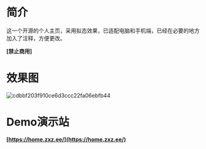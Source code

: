 # 简介
这一个开源的个人主页，采用拟态效果，已适配电脑和手机端，已经在必要的地方加入了注释，方便更改。

**[禁止商用]**



# 效果图
![cdbbf203f910ce6d3ccc22fa06ebfb44](https://github.com/user-attachments/assets/b877c4b8-2c55-4efb-abcf-6e328fed1393)




# Demo演示站
**[https://home.zxz.ee/](https://home.zxz.ee/)**
